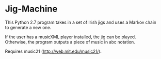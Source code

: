 # Jig-Machine
This Python 2.7 program takes in a set of Irish jigs and uses a Markov chain to generate a new one. 

If the user has a musicXML player installed, the jig can be played. Otherwise, the program outputs a piece of music in abc notation.

Requires music21 (http://web.mit.edu/music21/).
